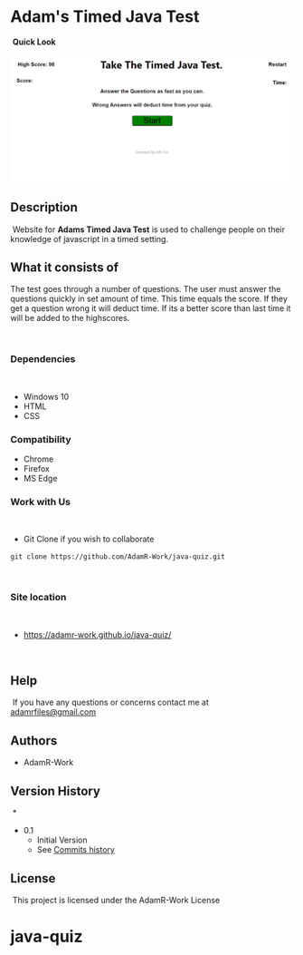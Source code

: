 # Adam's Timed Java Test
​
**Quick Look**

![Image](./assets/images/demo.jpg)
## Description
​
Website for **Adams Timed Java Test** is used to challenge people on their knowledge of javascript in a timed setting.
​
## What it consists of
The test goes through a number of questions. The user must answer the questions quickly in set amount of time. This time equals the score. If they get a question wrong it will deduct time. If its a better score than last time it will be added to the highscores.

​
### Dependencies
​
* Windows 10
* HTML
* CSS

### Compatibility
* Chrome
* Firefox
* MS Edge
​
### Work with Us
​
* Git Clone if you wish to collaborate 
```
git clone https://github.com/AdamR-Work/java-quiz.git
```
​
### Site location
​
* https://adamr-work.github.io/java-quiz/


​
## Help
​
If you have any questions or concerns contact me at adamrfiles@gmail.com
​
## Authors

* AdamR-Work
​

## Version History
​
*
* 0.1
    * Initial Version
    * See [Commits history](https://github.com/AdamR-Work/java-quiz/commits/main)
​
## License
​
This project is licensed under the AdamR-Work License 
​
# java-quiz
